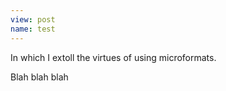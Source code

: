 ```yaml
---
view: post
name: test
---
```


In which I extoll the virtues of using microformats.

<!-- more -->

Blah blah blah
